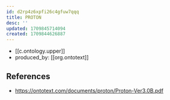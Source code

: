 ```yaml
---
id: d2rp4z6xpfi26c4gfuw7qqq
title: PROTON
desc: ''
updated: 1709845714094
created: 1709844626887
---
```


- [[c.ontology.upper]]
- produced_by: [[org.ontotext]]

## References

- https://ontotext.com/documents/proton/Proton-Ver3.0B.pdf